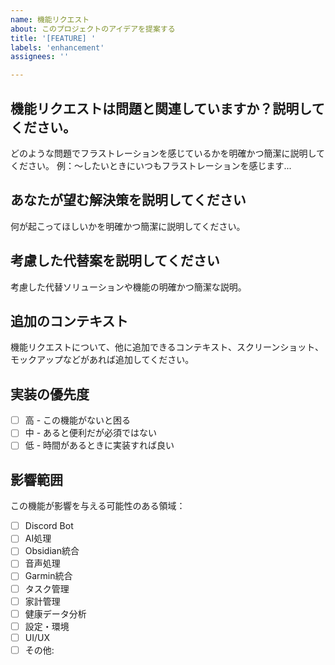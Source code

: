 ```yaml
---
name: 機能リクエスト
about: このプロジェクトのアイデアを提案する
title: '[FEATURE] '
labels: 'enhancement'
assignees: ''

---
```


## 機能リクエストは問題と関連していますか？説明してください。
どのような問題でフラストレーションを感じているかを明確かつ簡潔に説明してください。
例：〜したいときにいつもフラストレーションを感じます...

## あなたが望む解決策を説明してください
何が起こってほしいかを明確かつ簡潔に説明してください。

## 考慮した代替案を説明してください
考慮した代替ソリューションや機能の明確かつ簡潔な説明。

## 追加のコンテキスト
機能リクエストについて、他に追加できるコンテキスト、スクリーンショット、モックアップなどがあれば追加してください。

## 実装の優先度
- [ ] 高 - この機能がないと困る
- [ ] 中 - あると便利だが必須ではない
- [ ] 低 - 時間があるときに実装すれば良い

## 影響範囲
この機能が影響を与える可能性のある領域：
- [ ] Discord Bot
- [ ] AI処理
- [ ] Obsidian統合
- [ ] 音声処理
- [ ] Garmin統合
- [ ] タスク管理
- [ ] 家計管理
- [ ] 健康データ分析
- [ ] 設定・環境
- [ ] UI/UX
- [ ] その他: